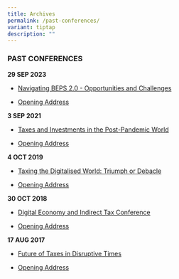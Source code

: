```yaml
---
title: Archives
permalink: /past-conferences/
variant: tiptap
description: ""
---
```

<h3><strong>PAST CONFERENCES</strong></h3>
<p></p>
<p><strong>29 SEP 2023</strong>
</p>
<ul data-tight="true" class="tight">
<li>
<p><a href="/files/seminars-brochures/taconference2023brochurefinal_compressed.pdf" rel="noopener noreferrer nofollow" target="_blank">Navigating BEPS 2.0 - Opportunities and Challenges</a>
</p>
</li>
<li>
<p><a href="https://www.mof.gov.sg/news-publications/speeches/opening-address-by-ms-indranee-rajah-minister-in-the-prime-minister-s-office-second-minister-for-finance-and-national-development-at-tax-academy-conference-2023-on-29-september-2023" rel="noopener noreferrer nofollow" target="_blank">Opening Address</a>
</p>
</li>
</ul>
<p><strong>3 SEP 2021</strong>
</p>
<ul data-tight="true" class="tight">
<li>
<p><a href="/files/seminars-brochures/2021_confbrochure_final_compressed.pdf" rel="noopener noreferrer nofollow" target="_blank">Taxes and Investments in the Post-Pandemic World</a>
</p>
</li>
<li>
<p><a href="https://www.mof.gov.sg/news-publications/speeches/opening-address-by-ms-indranee-rajah-minister-in-the-prime-minister-s-office-second-minister-for-finance-and-national-development-at-the-tax-academy-signature-conference-in-singapore-on-friday-3-sep-2021-1.30pm" rel="noopener noreferrer nofollow" target="_blank">Opening Address</a>
</p>
</li>
</ul>
<p><strong>4 OCT 2019</strong>
</p>
<ul data-tight="true" class="tight">
<li>
<p><a href="/files/seminars-brochures/conference2019.pdf" rel="noopener noreferrer nofollow" target="_blank">Taxing the Digitalised World: Triumph or Debacle</a>
</p>
</li>
<li>
<p><a href="https://www.mof.gov.sg/news-publications/speeches/opening-address-by-ms-indranee-rajah-minister-in-the-prime-minister's-office-second-minister-for-finance-and-education-at-the-ifa-singapore-branch---tax-academy-2019-digital-tax-conference-on-friday-4-october-2019-at-sheraton-towers" rel="noopener noreferrer nofollow" target="_blank">Opening Address</a>
</p>
</li>
</ul>
<p><strong>30 OCT 2018</strong>
</p>
<ul data-tight="true" class="tight">
<li>
<p><a href="/files/seminars-brochures/conference_oct2018.pdf" rel="noopener noreferrer nofollow" target="_blank">Digital Economy and Indirect Tax Conference</a>
</p>
</li>
<li>
<p><a href="2018_openingaddress" rel="noopener noreferrer nofollow" target="_blank">Opening Address</a>
</p>
</li>
</ul>
<p><strong>17 AUG 2017</strong>
</p>
<ul data-tight="true" class="tight">
<li>
<p><a href="/files/seminars-brochures/2017conference.pdf" rel="noopener noreferrer nofollow" target="_blank">Future of Taxes in Disruptive Times</a>
</p>
</li>
<li>
<p><a href="https://www.mof.gov.sg/news-publications/speeches/Speech-by-Ms-Indranee-Rajah-Senior-Minister-of-State-for-Law-and-Finance-at-SMU-TA-Centre-for-Excellence-in-Taxation-Conference-at-York-Hotel-Singapor" rel="noopener noreferrer nofollow" target="_blank">Opening Address</a>
</p>
</li>
</ul>
<p></p>